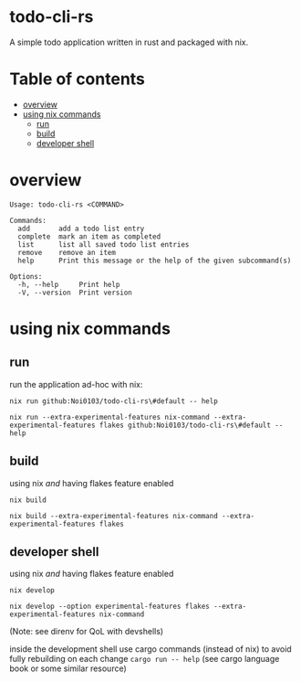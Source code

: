 # todo-cli-rs
A simple todo application written in rust and packaged with nix. 

# Table of contents
- [overview](#overview)
- [using nix commands](#using-nix-commands)
  - [run](#run)  
  - [build](#build)
  - [developer shell](#developer-shell)

# overview
```
Usage: todo-cli-rs <COMMAND>

Commands:
  add       add a todo list entry
  complete  mark an item as completed
  list      list all saved todo list entries
  remove    remove an item
  help      Print this message or the help of the given subcommand(s)

Options:
  -h, --help     Print help
  -V, --version  Print version
```

# using nix commands
## run
run the application ad-hoc with nix:
```
nix run github:Noi0103/todo-cli-rs\#default -- help
```
```
nix run --extra-experimental-features nix-command --extra-experimental-features flakes github:Noi0103/todo-cli-rs\#default -- help
```

## build
using nix _and_ having flakes feature enabled
```
nix build
```
```
nix build --extra-experimental-features nix-command --extra-experimental-features flakes
```

## developer shell
using nix _and_ having flakes feature enabled
```
nix develop
```
```
nix develop --option experimental-features flakes --extra-experimental-features nix-command
```
(Note: see direnv for QoL with devshells)

inside the development shell use cargo commands (instead of nix) to avoid fully rebuilding on each change `cargo run -- help` (see cargo language book or some similar resource)